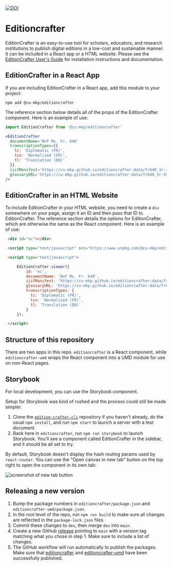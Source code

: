 [![DOI](https://zenodo.org/badge/574677398.svg)](https://zenodo.org/badge/latestdoi/574677398)

# Editioncrafter
EditionCrafter is an easy-to-use tool for scholars, educators, and research institutions to publish digital editions in a low-cost and sustainable manner. It can be included in a React app or a HTML website. Please see the [EditionCrafter User's Guide](https://editioncrafter.org/guide/) for installation instructions and documentation. 

## EditionCrafter in a React App

If you are including EditionCrafter in a React app, add this module to your project:

```
npm add @cu-mkp/editioncrafter
```

The reference section below details all of the props of the EditionCrafter component. Here is an example of use:

```jsx
import EditionCrafter from '@cu-mkp/editioncrafter'

<EditionCrafter
  documentName='BnF Ms. Fr. 640'
  transcriptionTypes={{
    tc: 'Diplomatic (FR)',
    tcn: 'Normalized (FR)',
    tl: 'Translation (EN)'
  }}
  iiifManifest='https://cu-mkp.github.io/editioncrafter-data/fr640_3r-3v-example/iiif/manifest.json'
  glossaryURL='https://cu-mkp.github.io/editioncrafter-data/fr640_3r-3v-example/glossary.json'
/>
```

## EditionCrafter in an HTML Website

To include EditionCrafter in your HTML website, you need to create a `div` somewhere on your page, assign it an ID and then pass that ID to EditionCrafter. The reference section details the options for EditionCrafter, which are otherwise the same as the React component. Here is an example of use:

```html
 <div id="ec"></div>

 <script type="text/javascript" src="https://www.unpkg.com/@cu-mkp/editioncrafter-umd" ></script>

 <script type="text/javascript">

     EditionCrafter.viewer({
         id: 'ec',
         documentName: 'BnF Ms. Fr. 640',
         iiifManifest: 'https://cu-mkp.github.io/editioncrafter-data/fr640_3r-3v-example/iiif/manifest.json',
         glossaryURL: 'https://cu-mkp.github.io/editioncrafter-data/fr640_3r-3v-example/glossary.json',
         transcriptionTypes: {
           tc: 'Diplomatic (FR)',
           tcn: 'Normalized (FR)',
           tl: 'Translation (EN)'
         }
     });

 </script>
```

## Structure of this repository

There are two apps in this repo. `editioncrafter` is a React component, while `editioncrafter-umd` wraps the React component into a UMD module for use on non-React pages.

## Storybook

For local development, you can use the Storybook component.

Setup for Storybook was kind of rushed and the process could still be made simpler.

1. Clone the [`edition-crafter-cli`](https://github.com/cu-mkp/editioncrafter-cli) repository if you haven't already, do the usual `npm install`, and run `npm start` to launch a server with a test document.
2. Back here in `editioncrafter`, run `npm run storybook` to launch Storybook. You'll see a component called EditionCrafter in the sidebar, and it should be all set to try.

By default, Storybook doesn't display the hash routing params used by `react-router`. You can use the "Open canvas in new tab" button on the top right to open the component in its own tab:

![screenshot of new tab button](newtab.png)

## Releasing a new version

1. Bump the package numbers in `editioncrafter/package.json` and `editioncrafter-umd/package.json`.
2. In the root level of the repo, run `npm run build` to make sure all changes are reflected in the `package-lock.json` files.
3. Commit these changes to `dev`, then merge `dev` into `main`.
4. Create a new GitHub [release](https://github.com/cu-mkp/editioncrafter/releases) pointing to `main` with a version tag matching what you chose in step 1. Make sure to include a list of changes.
5. The GitHub workflow will run automatically to publish the packages. Make sure that [editioncrafter](https://www.npmjs.com/package/@cu-mkp/editioncrafter) and [editioncrafter-umd](https://www.npmjs.com/package/@cu-mkp/editioncrafter-umd) have been successfully published.
